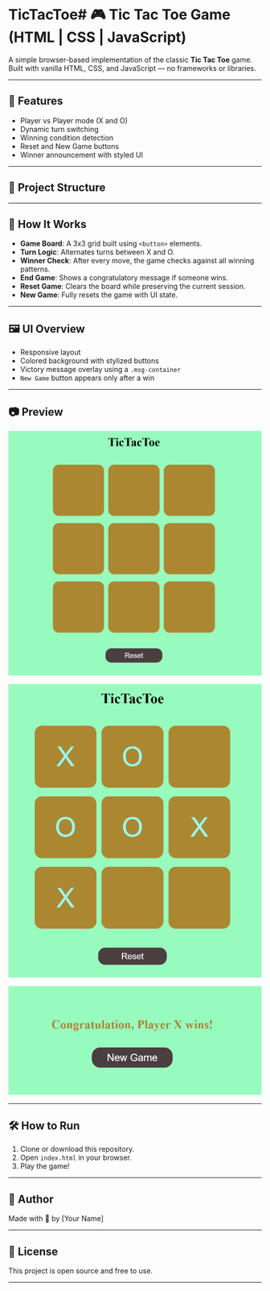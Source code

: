 # TicTacToe# 🎮 Tic Tac Toe Game (HTML | CSS | JavaScript)

A simple browser-based implementation of the classic **Tic Tac Toe** game. Built with vanilla HTML, CSS, and JavaScript — no frameworks or libraries.

---

## 🚀 Features

- Player vs Player mode (X and O)
- Dynamic turn switching
- Winning condition detection
- Reset and New Game buttons
- Winner announcement with styled UI

---

## 📁 Project Structure


---

## 🧠 How It Works

- **Game Board**: A 3x3 grid built using `<button>` elements.
- **Turn Logic**: Alternates turns between X and O.
- **Winner Check**: After every move, the game checks against all winning patterns.
- **End Game**: Shows a congratulatory message if someone wins.
- **Reset Game**: Clears the board while preserving the current session.
- **New Game**: Fully resets the game with UI state.

---

## 🖼️ UI Overview

- Responsive layout
- Colored background with stylized buttons
- Victory message overlay using a `.msg-container`
- `New Game` button appears only after a win

---

## 📷 Preview

![alt text](image.png)

![alt text](image-2.png)

![alt text](image-3.png)

---

## 🛠️ How to Run

1. Clone or download this repository.
2. Open `index.html` in your browser.
3. Play the game!

---

## 📝 Author

Made with 💚 by [Your Name]

---

## 📄 License

This project is open source and free to use.

---
